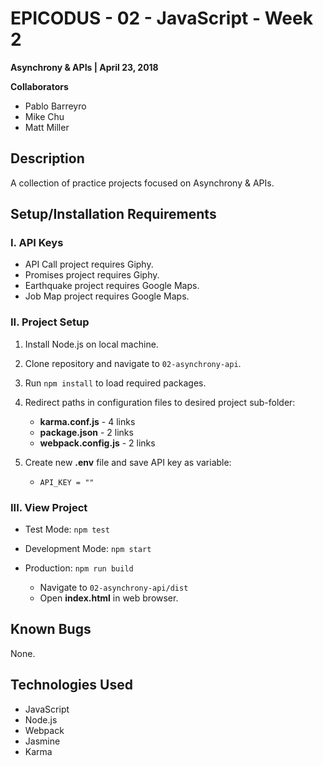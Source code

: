 # EPICODUS - 02 - JavaScript - Week 2

**Asynchrony & APIs | April 23, 2018**

**Collaborators**

- Pablo Barreyro
- Mike Chu
- Matt Miller

## Description

A collection of practice projects focused on Asynchrony & APIs.

## Setup/Installation Requirements

### I. API Keys

- API Call project requires Giphy.
- Promises project requires Giphy.
- Earthquake project requires Google Maps.
- Job Map project requires Google Maps.

### II. Project Setup

1. Install Node.js on local machine.

2. Clone repository and navigate to `02-asynchrony-api`.

3. Run `npm install` to load required packages.

4. Redirect paths in configuration files to desired project sub-folder:

    - **karma.conf.js** - 4 links
    - **package.json** - 2 links
    - **webpack.config.js** - 2 links

5. Create new **.env** file and save API key as variable:

    - `API_KEY = ""`

### III. View Project

- Test Mode: `npm test`

- Development Mode: `npm start`

- Production: `npm run build`

  - Navigate to `02-asynchrony-api/dist`
  - Open **index.html** in web browser.

## Known Bugs

None.

## Technologies Used

- JavaScript
- Node.js
- Webpack
- Jasmine
- Karma
